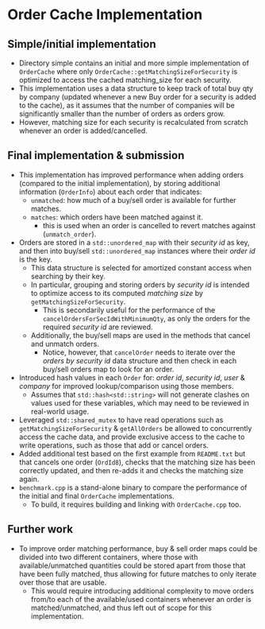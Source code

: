 # Order Cache Implementation

## Simple/initial implementation

 * Directory simple contains an initial and more simple implementation of  `OrderCache` where only `OrderCache::getMatchingSizeForSecurity` is optimized to access the cached matching_size for each security.
 * This implementation uses a data structure to keep track of total buy qty by company (updated whenever a new Buy order for a security is added to the cache), as it assumes that the number of companies will be significantly smaller than the number of orders as orders grow.
 * However, matching size for each security is recalculated from scratch whenever an order is added/cancelled.

## Final implementation & submission

 * This implementation has improved performance when adding orders (compared to the initial implementation), by storing additional information (`OrderInfo`) about each order that indicates:
   * `unmatched`: how much of a buy/sell order is available for further matches.
   * `matches`: which orders have been matched against it.
     * this is used when an order is cancelled to revert matches against (`unmatch_order`).
 * Orders are stored in a `std::unordered_map` with their *security id* as key, and then into buy/sell `std::unordered_map` instances where their *order id* is the key.
   * This data structure is selected for amortized constant access when searching by their key.
   * In particular, grouping and storing orders by *security id* is intended to optimize access to its computed *matching size* by `getMatchingSizeForSecurity`.
     * This is secondarily useful for the performance of the `cancelOrdersForSecIdWithMinimumQty`, as only the orders for the required *security id* are reviewed.
   * Additionally, the buy/sell maps are used in the methods that cancel and unmatch orders.
     * Notice, however, that `cancelOrder` needs to iterate over the *orders by security id* data structure and then check in each buy/sell orders map to look for an order. 
 * Introduced hash values in each `Order` for: *order id*, *security id*, *user* & *company* for improved lookup/comparison using those members.
   * Assumes that `std::hash<std::string>` will not generate clashes on values used for these variables, which may need to be reviewed in real-world usage.
 * Leveraged `std::shared_mutex` to have read operations such as `getMatchingSizeForSecurity` & `getAllOrders` be allowed to concurrently access the cache data, and provide exclusive access to the cache to write operations, such as those that add or cancel orders.
 * Added additional test based on the first example from `README.txt` but that cancels one order (`OrdId8`), checks that the matching size has been correctly updated, and then re-adds it and checks the matching size again.
 * `benchmark.cpp` is a stand-alone binary to compare the performance of the initial and final `OrderCache` implementations.
   * To build, it requires building and linking with `OrderCache.cpp` too.

## Further work

 * To improve order matching performance, buy & sell order maps could be
 divided into two different containers, where those with available/unmatched quantities could be stored apart from those that have been fully matched, thus allowing for future matches to only iterate over those that are usable.
   * This would require introducing additional complexity to move orders from/to each of the available/used containers whenever an order is matched/unmatched, and thus left out of scope for this implementation.